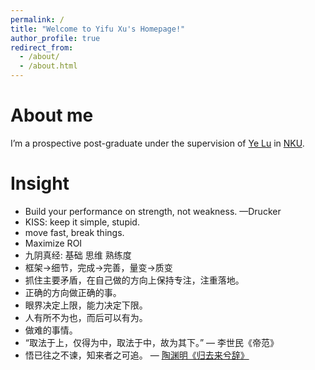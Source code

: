 ```yaml
---
permalink: /
title: "Welcome to Yifu Xu's Homepage!"
author_profile: true
redirect_from: 
  - /about/
  - /about.html
---
```


# About me

I’m a prospective post-graduate under the supervision of [Ye Lu](https://cc.nankai.edu.cn/2021/0323/c13620a549975/page.htm) in [NKU](https://cc.nankai.edu.cn/).



# Insight

- Build your performance on strength, not weakness. —Drucker
- KISS: keep it simple, stupid. 
- move fast, break things.
- Maximize ROI
- 九阴真经: 基础 思维 熟练度
- 框架→细节，完成→完善，量变→质变
- 抓住主要矛盾，在自己做的方向上保持专注，注重落地。
- 正确的方向做正确的事。
- 眼界决定上限，能力决定下限。
- 人有所不为也，而后可以有为。
- 做难的事情。
- “取法于上，仅得为中，取法于中，故为其下。” — 李世民《帝范》
- 悟已往之不谏，知来者之可追。 — [陶渊明《归去来兮辞》](https://xueqiu.com/4583899269/257380179)

